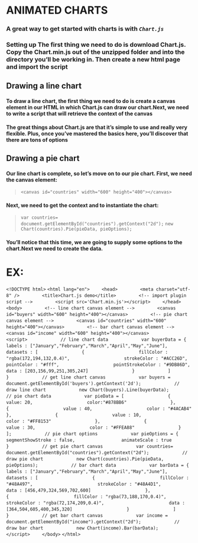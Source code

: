 # ANIMATED CHARTS
### A great way to get started with charts is with _`Chart.js`_

### Setting up The first thing we need to do is download Chart.js. Copy the Chart.min.js out of the unzipped folder and into the directory you’ll be working in. Then create a new html page and import the script

## Drawing a line chart
#### To draw a line chart, the first thing we need to do is create a canvas element in our HTML in which Chart.js can draw our chart.Next, we need to write a script that will retrieve the context of the canvas

#### The great things about Chart.js are that it’s simple to use and really very flexible. Plus, once you’ve mastered the basics here, you’ll discover that there are tons of options

## Drawing a pie chart
#### Our line chart is complete, so let’s move on to our pie chart. First, we need the canvas element:

> `<canvas id="countries" width="600" height="400"></canvas>`
#### Next, we need to get the context and to instantiate the chart:

> `var countries= document.getElementById("countries").getContext("2d");`
> `new Chart(countries).Pie(pieData, pieOptions);`
#### You’ll notice that this time, we are going to supply some options to the chart.Next we need to create the data.

# EX:

`<!DOCTYPE html>`
`<html lang="en">`
`    <head>`
`        <meta charset="utf-8" />`
`        <title>Chart.js demo</title>`
`        <!-- import plugin script -->`
`        <script src='Chart.min.js'></script>`
`    </head>`
`    <body>`
`        <!-- line chart canvas element -->`
`        <canvas id="buyers" width="600" height="400"></canvas>`
`        <!-- pie chart canvas element -->`
`        <canvas id="countries" width="600" height="400"></canvas>`
`        <!-- bar chart canvas element -->`
`        <canvas id="income" width="600" height="400"></canvas>`
`        <script>`
`            // line chart data`
`            var buyerData = {`
`                labels : ["January","February","March","April","May","June"],`
`                datasets : [`
`                {`
`                    fillColor : "rgba(172,194,132,0.4)",`
`                    strokeColor : "#ACC26D",`
`                    pointColor : "#fff",`
`                    pointStrokeColor : "#9DB86D",`
`                    data : [203,156,99,251,305,247]`
`                }`
`            ]`
`            }`
`            // get line chart canvas`
`            var buyers = document.getElementById('buyers').getContext('2d');`
`            // draw line chart`
`            new Chart(buyers).Line(buyerData);`
`            // pie chart data`
`            var pieData = [`
`                {`
`                    value: 20,`
`                    color:"#878BB6"`
`                },`
`                {`
`                    value : 40,`
`                    color : "#4ACAB4"`
`                },`
`                {`
`                    value : 10,`
`                    color : "#FF8153"`
`                },`
`                {`
`                    value : 30,`
`                    color : "#FFEA88"`
`                }`
`            ];`
`            // pie chart options`
`            var pieOptions = {`
`                 segmentShowStroke : false,`
`                 animateScale : true`
`            }`
`            // get pie chart canvas`
`            var countries= document.getElementById("countries").getContext("2d");`
`            // draw pie chart`
`            new Chart(countries).Pie(pieData, pieOptions);`
`            // bar chart data`
`            var barData = {`
`                labels : ["January","February","March","April","May","June"],`
`                datasets : [`
`                    {`
`                        fillColor : "#48A497",`
`                        strokeColor : "#48A4D1",`
`                        data : [456,479,324,569,702,600]`
`                    },`
`                    {`
`                        fillColor : "rgba(73,188,170,0.4)",`
`                        strokeColor : "rgba(72,174,209,0.4)",`
`                        data : [364,504,605,400,345,320]`
`                    }`
`                ]`
`            }`
`            // get bar chart canvas`
`            var income = document.getElementById("income").getContext("2d");`
`            // draw bar chart`
`            new Chart(income).Bar(barData);`
`        </script>`
`    </body>`
`</html>`